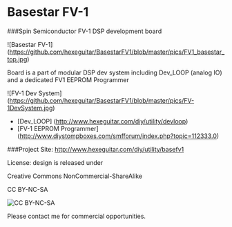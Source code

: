 Basestar FV-1
========

###Spin Semiconductor FV-1 DSP development board

![Basestar FV-1] (https://github.com/hexeguitar/BasestarFV1/blob/master/pics/FV1_basestar_top.jpg)

Board is a part of modular DSP dev system including Dev_LOOP (analog IO) and a dedicated FV1 EEPROM Programmer

![FV-1 Dev System] (https://github.com/hexeguitar/BasestarFV1/blob/master/pics/FV-1DevSystem.jpg)

* [Dev_LOOP] (http://www.hexeguitar.com/diy/utility/devloop)
* [FV-1 EEPROM Programmer] (http://www.diystompboxes.com/smfforum/index.php?topic=112333.0)

###Project Site: http://www.hexeguitar.com/diy/utility/basefv1

License:  design is released under 

Creative Commons NonCommercial-ShareAlike 

CC BY-NC-SA

![CC BY-NC-SA](http://i.creativecommons.org/l/by-nc-sa/3.0/88x31.png)

Please contact me for commercial opportunities. 
